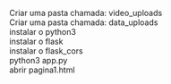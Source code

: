 Criar uma pasta chamada: video_uploads <br />
Criar uma pasta chamada: data_uploads <br />
instalar o python3 <br />
instalar o flask <br />
instalar o flask_cors <br />
python3 app.py <br />
abrir pagina1.html
